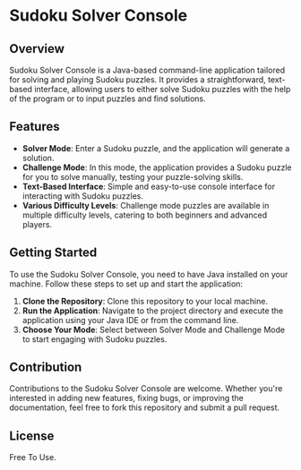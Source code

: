 # Sudoku Solver Console

## Overview
Sudoku Solver Console is a Java-based command-line application tailored for solving and playing Sudoku puzzles. It provides a straightforward, text-based interface, allowing users to either solve Sudoku puzzles with the help of the program or to input puzzles and find solutions.

## Features
- **Solver Mode**: Enter a Sudoku puzzle, and the application will generate a solution.
- **Challenge Mode**: In this mode, the application provides a Sudoku puzzle for you to solve manually, testing your puzzle-solving skills.
- **Text-Based Interface**: Simple and easy-to-use console interface for interacting with Sudoku puzzles.
- **Various Difficulty Levels**: Challenge mode puzzles are available in multiple difficulty levels, catering to both beginners and advanced players.

## Getting Started
To use the Sudoku Solver Console, you need to have Java installed on your machine. Follow these steps to set up and start the application:

1. **Clone the Repository**: Clone this repository to your local machine.
2. **Run the Application**: Navigate to the project directory and execute the application using your Java IDE or from the command line.
3. **Choose Your Mode**: Select between Solver Mode and Challenge Mode to start engaging with Sudoku puzzles.

## Contribution
Contributions to the Sudoku Solver Console are welcome. Whether you're interested in adding new features, fixing bugs, or improving the documentation, feel free to fork this repository and submit a pull request.

## License
Free To Use.
